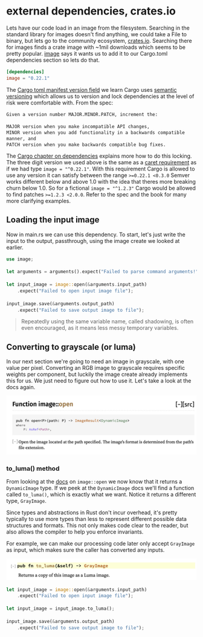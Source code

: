 # external dependencies, crates.io

Lets have our code load in an image from the filesystem. Searching in the standard library for images doesn't find anything, we could take a File to binary, but lets go to the community ecosystem, [crates.io](https://www.crates.io). Searching there for images finds a crate image with ~1mil downloads which seems to be pretty popular. [image](https://crates.io/crates/image) says it wants us to add it to our Cargo.toml dependencies section so lets do that.

```toml
[dependencies]
image = "0.22.1"
```

The [Cargo toml manifest version field](https://doc.rust-lang.org/cargo/reference/manifest.html#the-version-field) we learn Cargo uses [semantic versioning](https://semver.org) which allows us to version and lock dependencies at the level of risk were comfortable with. From the spec:

```text
Given a version number MAJOR.MINOR.PATCH, increment the:

MAJOR version when you make incompatible API changes,
MINOR version when you add functionality in a backwards compatible manner, and
PATCH version when you make backwards compatible bug fixes.
```

The [Cargo chapter on dependencies](https://doc.rust-lang.org/cargo/reference/specifying-dependencies.html) explains more how to do this locking. The three digit version we used above is the same as a [caret requirement](https://doc.rust-lang.org/cargo/reference/specifying-dependencies.html#caret-requirements) as if we had type `image = "^0.22.1"`. With this requirement Cargo is allowed to use any version it can satisfy between the range `>=0.22.1 <0.3.0` Semver works different below and above 1.0 with the idea that theres more breaking churn below 1.0. So for a fictional `image = "^1.2.3"` Cargo would be allowed to find patches `>=1.2.3 <2.0.0`. Refer to the spec and the book for many more clarifying examples.

## Loading the input image

Now in main.rs we can use this dependency. To start, let's just write the input to the output, passthrough, using the image create we looked at earlier.

```rust ,ignore
use image;

let arguments = arguments().expect("Failed to parse command arguments!");

let input_image = image::open(&arguments.input_path)
    .expect("Failed to open input image file");

input_image.save(&arguments.output_path)
    .expect("Failed to save output image to file");
```

> Repeatedly using the same variable name, called shadowing, is often even encouraged, as it means less messy temporary variables.

## Converting to grayscale (or luma)

In our next section we're going to need an image in grayscale, with one value per pixel. Converting an RGB image to grayscale requires specific weights per component, but luckily the image create already implements this for us. We just need to figure out how to use it. Let's take a look at the docs again.

![image::load docs](./images/image-load-doc.png)

### to_luma() method

From looking at the [docs](https://docs.rs/image/0.22.1/image/enum.DynamicImage.html#method.to_luma) on `image::open` we now know that it returns a `DynamicImage` type. If we peek at the `DynamicImage` docs we'll find a function called `to_luma()`, which is exactly what we want. Notice it returns a different type, `GrayImage`.

Since types and abstractions in Rust don't incur overhead, it's pretty typically to use more types than less to represent different possible data structures and formats. This not only makes code clear to the reader, but also allows the compiler to help you enforce invariants.

For example, we can make our processing code later only accept `GrayImage` as input, which makes sure the caller has converted any inputs.

![to_luma method](./images/to_luma.png)

```rust ,ignore
let input_image = image::open(&arguments.input_path)
    .expect("Failed to open input image file");

let input_image = input_image.to_luma();

input_image.save(&arguments.output_path)
    .expect("Failed to save output image to file");
```
